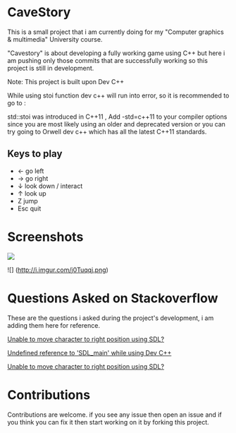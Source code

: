 # CaveStory
This is a small project that i am currently doing for my "Computer graphics & multimedia" University course.

"Cavestory" is about developing a fully working game using C++ but here i am pushing only those commits that are successfully
working so this project is still in development.

Note: This project is built upon Dev C++

While using stoi function dev c++ will run into error, so it is recommended to go to :

std::stoi was introduced in C++11 , Add -std=c++11 to your compiler options since you are most likely using an older and deprecated version or you can try going to Orwell dev c++ which has all the latest C++11 standards.

Keys to play
------------
* &larr; go left
* &rarr; go right
* &darr; look down / interact
* &uarr; look up
* Z jump
* Esc quit

# Screenshots

![](http://i.imgur.com/dq7ag5A.png)

![] (http://i.imgur.com/j0Tuqqj.png)

# Questions Asked on Stackoverflow
These are the questions i asked during the project's development, i am adding them here for reference.

[Unable to move character to right position using SDL?](http://stackoverflow.com/questions/33141841/unable-to-move-character-to-right-position-using-sdl)

[Undefined reference to 'SDL_main' while using Dev C++](http://stackoverflow.com/questions/33082126/undefined-reference-to-sdl-main-while-using-dev-c)

[Unable to move character to right position using SDL?](http://gamedev.stackexchange.com/questions/109725/unable-to-move-character-to-right-position-using-sdl)

# Contributions

Contributions are welcome. if you see any issue then open an issue and if you think you can fix it then start working on it by forking this project.
